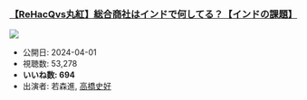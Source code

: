 ### [【ReHacQvs丸紅】総合商社はインドで何してる？【インドの課題】](https://www.youtube.com/watch?v=OeYF6bRXACk)
[![](https://img.youtube.com/vi/OeYF6bRXACk/sddefault.jpg)](https://www.youtube.com/watch?v=OeYF6bRXACk)
-   公開日: 2024-04-01
-   視聴数: 53,278
-   **いいね数: 694**
-   出演者: 若森進, [高橋史好](/rehacq_fan/people/高橋史好 "wikilink")
